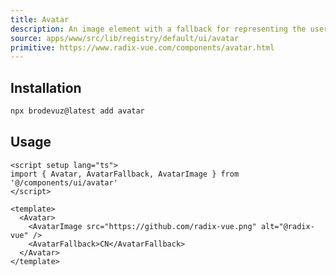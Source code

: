 ```yaml
---
title: Avatar
description: An image element with a fallback for representing the user.
source: apps/www/src/lib/registry/default/ui/avatar
primitive: https://www.radix-vue.com/components/avatar.html
---
```


<ComponentPreview name="AvatarDemo" />

## Installation

```bash
npx brodevuz@latest add avatar
```

## Usage

```vue
<script setup lang="ts">
import { Avatar, AvatarFallback, AvatarImage } from '@/components/ui/avatar'
</script>

<template>
  <Avatar>
    <AvatarImage src="https://github.com/radix-vue.png" alt="@radix-vue" />
    <AvatarFallback>CN</AvatarFallback>
  </Avatar>
</template>
```

